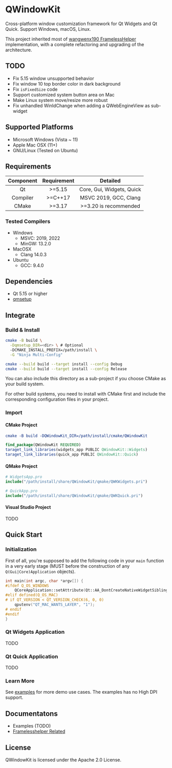 # QWindowKit

Cross-platform window customization framework for Qt Widgets and Qt Quick. Support Windows, macOS, Linux.

This project inherited most of [wangwenx190 FramelessHelper](https://github.com/wangwenx190/framelesshelper) implementation, with a complete refactoring and upgrading of the architecture.

## TODO

+ Fix 5.15 window unsupported behavior
+ Fix window 10 top border color in dark background
+ Fix `isFixedSize` code
+ Support customized system button area on Mac
+ Make Linux system move/resize more robust
+ Fix unhandled WinIdChange when adding a QWebEngineView as sub-widget

## Supported Platforms

+ Microsoft Windows (Vista ~ 11)
+ Apple Mac OSX (11+)
+ GNU/Linux (Tested on Ubuntu)

## Requirements

| Component | Requirement |               Detailed               |
|:---------:|:-----------:|:------------------------------------:|
|    Qt     |   \>=5.15   |      Core, Gui, Widgets, Quick       |
| Compiler  |  \>=C++17   |        MSVC 2019, GCC, Clang         |
|   CMake   |   \>=3.17   |        >=3.20 is recommended         |

### Tested Compilers

+ Windows
  + MSVC: 2019, 2022
  + MinGW: 13.2.0
+ MacOSX
  + Clang 14.0.3
+ Ubuntu
  + GCC: 9.4.0

## Dependencies

+ Qt 5.15 or higher
+ [qmsetup](https://github.com/stdware/qmsetup)

## Integrate

### Build & Install

```sh
cmake -B build \
  -Dqmsetup_DIR=<dir> \ # Optional
  -DCMAKE_INSTALL_PREFIX=/path/install \
  -G "Ninja Multi-Config"

cmake --build build --target install --config Debug
cmake --build build --target install --config Release
```

You can also include this directory as a sub-project if you choose CMake as your build system.

For other build systems, you need to install with CMake first and include the corresponding configuration files in your project.

### Import

#### CMake Project

```cmake
cmake -B build -DQWindowKit_DIR=/path/install/cmake/QWindowKit
```
```cmake
find_package(QWindowKit REQUIRED)
taraget_link_libraries(widgets_app PUBLIC QWindowKit::Widgets)
taraget_link_libraries(quick_app PUBLIC QWindowKit::Quick)
```

#### QMake Project
```cmake
# WidgetsApp.pro
include("/path/install/share/QWindowKit/qmake/QWKWidgets.pri")

# QuickApp.pro
include("/path/install/share/QWindowKit/qmake/QWKQuick.pri")
```

#### Visual Studio Project

TODO

## Quick Start

### Initialization

First of all, you're supposed to add the following code in your `main` function in a very early stage (MUST before the construction of any `Q(Gui|Core)Application` objects).

```c++
int main(int argc, char *argv[]) {
#ifdef Q_OS_WINDOWS
    QCoreApplication::setAttribute(Qt::AA_DontCreateNativeWidgetSiblings);
#elif defined(Q_OS_MAC)
# if QT_VERSION < QT_VERSION_CHECK(6, 0, 0)
    qputenv("QT_MAC_WANTS_LAYER", "1");
# endif
#endif
}
```

### Qt Widgets Application

TODO

### Qt Quick Application

TODO

### Learn More

See [examples](examples) for more demo use cases. The examples has no High DPI support.

## Documentatons

+ Examples (TODO)
+ [Framelesshelper Related](docs/framelesshelper-related.md)

## License

QWindowKit is licensed under the Apache 2.0 License.